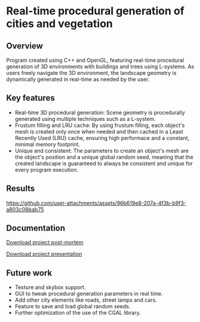 # Real-time procedural generation of cities and vegetation
## Overview
Program created using C++ and OpenGL, featuring real-time procedural generation of 3D environments with buildings and trees using L-systems. As users freely navigate the 3D environment, the landscape geometry is dynamically generated in real-time as needed by the user.

## Key features 
- Real-time 3D procedural generation: Scene geometry is procedurally generated using multiple techniques such as a L-system.
- Frustum filling and LRU cache: By using frustum filling, each object's mesh is created only once when needed and then cached in a Least Recently Used (LRU) cache, ensuring high performace and a constant, minimal memory footprint. ​
- Unique and consistent: The parameters to create an object's mesh are the object's position and a unique global random seed, meaning that the created landscape is guaranteed to always be consistent and unique for every program execution.

## Results

https://github.com/user-attachments/assets/96b619e8-207a-4f3b-b9f3-a803c08bab75

## Documentation

[Download project post-mortem](https://github.com/user-attachments/files/18278963/Real-time.procedural.generation.of.cities.and.vegetation.pdf)

[Download project presentation](https://github.com/user-attachments/files/18278965/Real-time.procedural.generation.of.cities.and.vegetation.presentation.pptx)


## Future work
- Texture and skybox support.
- GUI to tweak procedural generation parameters in real time.
- Add other city elements like roads, street lamps and cars.
- Feature to save and load global random seeds.
- Further optimization of the use of the CGAL library.
